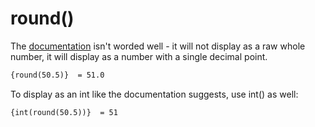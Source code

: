 # round()
The [documentation](https://getstarted.sailthru.com/developers/zephyr-functions-library/round/) isn't worded well - it will not display as a raw whole number, it will display as a number with a single decimal point.

``` handlebars
{round(50.5)}  = 51.0
``` 

To display as an int like the documentation suggests, use int() as well:

``` handlebars
{int(round(50.5))}  = 51
``` 
